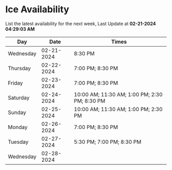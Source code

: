 # Ice Availability

List the latest availability for the next week, Last Update at **02-21-2024 04:29:03 AM**

| Day         | Date        | Times       |
| ----------- | ----------- | ----------- |
|Wednesday|02-21-2024|8:30 PM|
|Thursday|02-22-2024|7:00 PM; 8:30 PM|
|Friday|02-23-2024|7:00 PM; 8:30 PM|
|Saturday|02-24-2024|10:00 AM; 11:30 AM; 1:00 PM; 2:30 PM; 8:30 PM|
|Sunday|02-25-2024|10:00 AM; 11:30 AM; 1:00 PM; 2:30 PM|
|Monday|02-26-2024|7:00 PM; 8:30 PM|
|Tuesday|02-27-2024|5:30 PM; 7:00 PM; 8:30 PM|
|Wednesday|02-28-2024||
